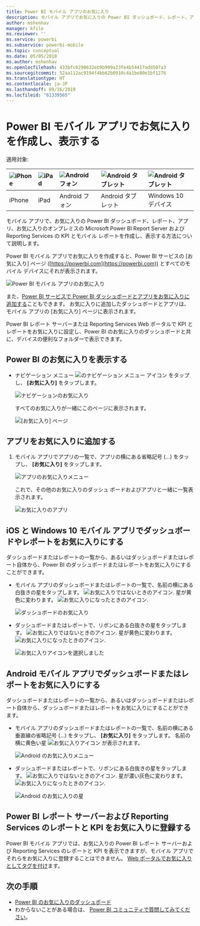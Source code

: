 ```yaml
---
title: Power BI モバイル アプリのお気に入り
description: モバイル アプリでお気に入りの Power BI ダッシュボード、レポート、アプリ、Microsoft Power BI Report Server および Reporting Services のレポートと KPI を作成し、表示する方法について説明します。
author: mshenhav
manager: kfile
ms.reviewer: ''
ms.service: powerbi
ms.subservice: powerbi-mobile
ms.topic: conceptual
ms.date: 05/05/2018
ms.author: mshenhav
ms.openlocfilehash: 433bfc6298632eb9b999a23fe4b54417add507a3
ms.sourcegitcommit: 52aa112ac9194f4bb62b0910c4a1be80e1bf1276
ms.translationtype: HT
ms.contentlocale: ja-JP
ms.lasthandoff: 09/16/2019
ms.locfileid: "61339565"
---
```

# <a name="make-and-view-favorites-in-the-power-bi-mobile-apps"></a>Power BI モバイル アプリでお気に入りを作成し、表示する
適用対象:

| ![iPhone](./media/mobile-apps-favorites/iphone-logo-50-px.png) | ![iPad](./media/mobile-apps-favorites/ipad-logo-50-px.png) | ![Android フォン](./media/mobile-apps-favorites/android-phone-logo-50-px.png) | ![Android タブレット](./media/mobile-apps-favorites/android-tablet-logo-50-px.png) | ![Android タブレット](./media/mobile-apps-favorites/win-10-logo-50-px.png) |
|:--- |:--- |:--- |:--- |:--- |
| iPhone |iPad |Android フォン |Android タブレット |Windows 10 デバイス |

モバイル アプリで、お気に入りの Power BI ダッシュボード、レポート、アプリ、お気に入りのオンプレミスの Microsoft Power BI Report Server および Reporting Services の KPI とモバイル レポートを作成し、表示する方法について説明します。

Power BI モバイル アプリでお気に入りを作成すると、Power BI サービスの [お気に入り] ページ ([https://powerbi.com](https://powerbi.com)) とすべてのモバイル デバイスにそれが表示されます。 

![Power BI モバイル アプリのお気に入り](./media/mobile-apps-favorites/power-bi-android-favorites-reports.png)


また、[Power BI サービスで Power BI ダッシュボードとアプリをお気に入りに追加する](../end-user-favorite.md)こともできます。 お気に入りに追加したダッシュボードとアプリは、モバイル アプリの [お気に入り] ページに表示されます。

Power BI レポート サーバーまたは Reporting Services Web ポータルで KPI とレポートをお気に入りに設定し、Power BI のお気に入りのダッシュボードと共に、デバイスの便利なフォルダーで表示できます。

## <a name="view-your-power-bi-favorites"></a>Power BI のお気に入りを表示する
* ナビゲーション メニュー ![ のナビゲーション メニュー アイコン ](./media/mobile-apps-favorites/power-bi-iphone-global-nav-button.png) をタップし、 **[お気に入り]** をタップします。
  
  ![ナビゲーションのお気に入り](./media/mobile-apps-favorites/power-bi-ipad-faves-pbi-report-server.png)
  
  すべてのお気に入りが一緒にこのページに表示されます。
  
  ![[お気に入り] ページ](./media/mobile-apps-favorites/power-bi-ipad-favorites.png)

## <a name="make-an-app-a-favorite"></a>アプリをお気に入りに追加する
1. モバイル アプリでアプリの一覧で、アプリの横にある省略記号 (...) をタップし、 **[お気に入り]** をタップします。
   
    ![アプリのお気に入りメニュー](./media/mobile-apps-favorites/power-bi-android-favorite-app-ellipsis.png)
   
    これで、その他のお気に入りのダッシュ ボードおよびアプリと一緒に一覧表示されます。
   
    ![お気に入りのアプリ](./media/mobile-apps-favorites/power-bi-android-favorite-apps.png)

## <a name="make-a-dashboard-or-report-a-favorite-in-the-ios-and-windows-10-mobile-apps"></a>iOS と Windows 10 モバイル アプリでダッシュボードやレポートをお気に入りにする
ダッシュボードまたはレポートの一覧から、あるいはダッシュボードまたはレポート自体から、Power BI のダッシュボードまたはレポートをお気に入りにすることができます。

* モバイル アプリのダッシュボードまたはレポートの一覧で、名前の横にある白抜きの星をタップします。 ![お気に入りではないときのアイコン](./././media/mobile-apps-favorites/power-bi-mobile-not-favorite-icon.png). 星が黄色に変わります。 ![お気に入りになったときのアイコン](./././media/mobile-apps-favorites/power-bi-mobile-yes-favorite-icon.png).
  
    ![ダッシュボードのお気に入り](./media/mobile-apps-favorites/power-bi-mobile-make-dashboard-favorite.png)
* ダッシュボードまたはレポートで、リボンにある白抜きの星をタップします。 ![お気に入りではないときのアイコン](./././media/mobile-apps-favorites/power-bi-mobile-not-favorite-icon.png). 星が黄色に変わります。 ![お気に入りになったときのアイコン](./././media/mobile-apps-favorites/power-bi-mobile-yes-favorite-icon.png).
  
    ![お気に入りアイコンを選択しました](./media/mobile-apps-favorites/power-bi-mobile-favorite-selected.png)

## <a name="make-a-dashboard-or-report-a-favorite-in-the-android-mobile-apps"></a>Android モバイル アプリでダッシュボードまたはレポートをお気に入りにする
ダッシュボードまたはレポートの一覧から、あるいはダッシュボードまたはレポート自体から、ダッシュボードまたはレポートをお気に入りにすることができます。

* モバイル アプリのダッシュボードまたはレポートの一覧で、名前の横にある垂直線の省略記号 (...) をタップし、 **[お気に入り]** をタップします。 名前の横に黄色い星 ![お気に入りアイコン](./././media/mobile-apps-favorites/power-bi-mobile-yes-favorite-icon.png) が表示されます。
  
    ![Android のお気に入りメニュー](./media/mobile-apps-favorites/power-bi-android-make-favorite.png)
* ダッシュボードまたはレポートで、リボンにある白抜きの星をタップします。 ![お気に入りではないときのアイコン](./././media/mobile-apps-favorites/power-bi-mobile-not-favorite-icon.png). 星が濃い灰色に変わります。 ![お気に入りになったときのアイコン](./media/mobile-apps-favorites/power-bi-android-favorite-icon.png).
  
    ![Android のお気に入りの星](./media/mobile-apps-favorites/power-bi-android-favorite-in-dashboard.png)

## <a name="make-favorite-power-bi-report-server-and-reporting-services-reports-and-kpis"></a>Power BI レポート サーバーおよび Reporting Services のレポートと KPI をお気に入りに登録する
Power BI モバイル アプリでは、お気に入りの Power BI レポート サーバーおよび Reporting Services のレポートと KPI を表示できますが、モバイル アプリでそれらをお気に入りに登録することはできません。 [Web ポータルでお気に入りとしてタグを付け](../../report-server/tutorial-explore-report-server-web-portal.md#tag-your-favorites)ます。 

## <a name="next-steps"></a>次の手順
* [Power BI のお気に入りのダッシュボード](../end-user-favorite.md) 
* わからないことがある場合は、 [Power BI コミュニティで質問してみてください](http://community.powerbi.com/)。

